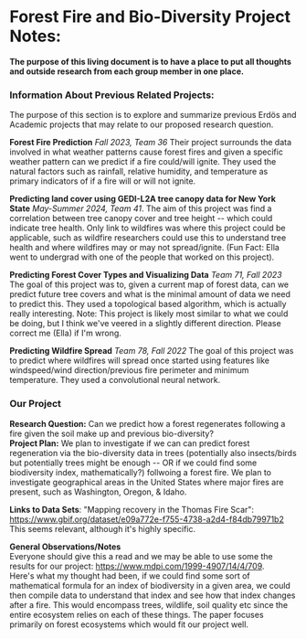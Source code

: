 # Forest Fire and Bio-Diversity Project Notes:
**The purpose of this living document is to have a place to put all thoughts and outside research from each group member in one place.** 

### Information About Previous Related Projects:
The purpose of this section is to explore and summarize previous Erdös and Academic projects that may relate to our proposed research question.  

**Forest Fire Prediction** *Fall 2023, Team 36* Their project surrounds the data involved in what weather patterns cause forest fires and given a specific weather pattern can we predict if a fire could/will ignite. They used the natural factors such as rainfall, relative humidity, and temperature as primary indicators of if a fire will or will not ignite. 

**Predicting land cover using GEDI-L2A tree canopy data for New York State** *May-Summer 2024, Team 41*. The aim of this project was find a correlation between tree canopy cover and tree height -- which could indicate tree health. Only link to wildfires was where this project could be applicable, such as wildfire researchers could use this to understand tree health and where wildfires may or may not spread/ignite. (Fun Fact: Ella went to undergrad with one of the people that worked on this project). 

**Predicting Forest Cover Types and Visualizing Data** *Team 71, Fall 2023* The goal of this project was to, given a current map of forest data, can we predict future tree covers and what is the minimal amount of data we need to predict this. They used a topological based algorithm, which is actually really interesting.
Note: This project is likely most similar to what we could be doing, but I think we've veered in a slightly different direction. Please correct me (Ella) if I'm wrong. 

**Predicting Wildfire Spread** *Team 78, Fall 2022* The goal of this project was to predict where wildfires will spread once started using features like windspeed/wind direction/previous fire perimeter and minimum temperature. They used a convolutional neural network. 


### Our Project
**Research Question:** Can we predict how a forest regenerates following a fire given the soil make up and previous bio-diversity?   
**Project Plan:** We plan to investigate if we can can predict forest regeneration via the bio-diversity data in trees (potentially also insects/birds but potentially trees might be enough -- OR if we could find some biodiversity index, mathematically?) follwoing a forest fire. We plan to investigate geographical areas in the United States where major fires are present, such as Washington, Oregon, & Idaho. 

**Links to Data Sets**:
"Mapping recovery in the Thomas Fire Scar": https://www.gbif.org/dataset/e09a772e-f755-4738-a2d4-f84db79971b2
This seems relevant, although it's highly specific.

**General Observations/Notes**  
Everyone should give this a read and we may be able to use some the results for our project: https://www.mdpi.com/1999-4907/14/4/709.  
Here's what my thought had been, if we could find some sort of mathematical formula for an index of biodiversity in a given area, we could then compile data to understand that index and see how that index changes after a fire. This would encompass trees, wildlife, soil quality etc since the entire ecosystem relies on each of these things. The paper focuses primarily on forest ecosystems which would fit our project well.  






